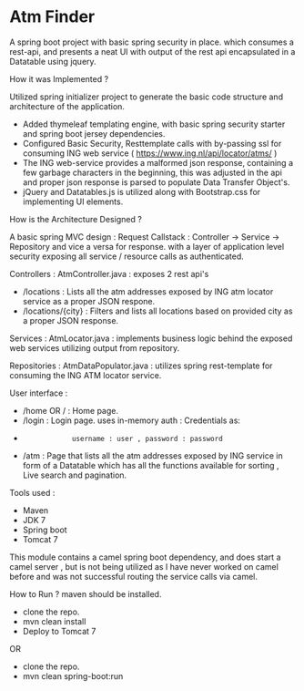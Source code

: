 # Atm Finder

A spring boot project with basic spring security in place. which consumes a rest-api, and presents a neat UI with output of the rest api encapsulated in a Datatable using jquery.

How it was Implemented ?

Utilized spring initializer project to generate the basic code structure and architecture of the application.
- Added thymeleaf templating engine, with basic spring security starter and spring boot jersey dependencies.
- Configured Basic Security, Resttemplate calls with by-passing ssl for consuming ING web service ( https://www.ing.nl/api/locator/atms/ )
- The ING web-service provides a malformed json response, containing a few garbage characters in the beginning, this was adjusted in the api and proper json response is parsed to populate Data Transfer Object's.
- jQuery and Datatables.js is utilized along with Bootstrap.css for implementing UI elements.

How is the Architecture Designed ?

A basic spring MVC design : Request Callstack : Controller -> Service -> Repository and vice a versa for response. with a layer of application level security exposing all service / resource calls as authenticated.

Controllers :
AtmController.java : exposes 2 rest api's 
- /locations : Lists all the atm addresses exposed by ING atm locator service as a proper JSON respone.
- /locations/{city} : Filters and lists all locations based on provided city as a proper JSON response.

Services :
AtmLocator.java : implements business logic behind the exposed web services utilizing output from repository.

Repositories :
AtmDataPopulator.java : utilizes spring rest-template for consuming the ING ATM locator service.

User interface :

- /home OR / : Home page.
- /login     : Login page. uses in-memory auth : Credentials as:
-                 username : user , password : password
- /atm       : Page that lists all the atm addresses exposed by ING service in form of a Datatable which has all the functions available for sorting , Live search and pagination.

Tools used :
- Maven
- JDK 7
- Spring boot
- Tomcat 7

This module contains a  camel spring boot dependency, and does start a camel server , but is not being utilized as I have never worked on camel before and was not successful routing the service calls via camel.

How to Run ?
maven should be installed.

- clone the repo.
- mvn clean install 
- Deploy to Tomcat 7

OR
- clone the repo.
- mvn clean spring-boot:run
